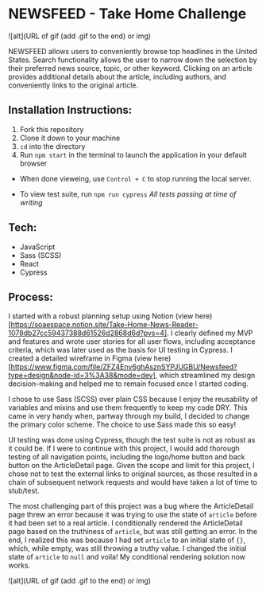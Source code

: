 # NEWSFEED - Take Home Challenge

![alt](URL of gif (add .gif to the end) or img)

NEWSFEED allows users to conveniently browse top headlines in the United States. Search functionality allows the user to narrow down the selection by their preferred news source, topic, or other keyword. Clicking on an article provides additional details about the article, including authors, and conveniently links to the original article. 

## Installation Instructions:
[//]: <> (What steps does a person have to take to get your app cloned down and running?)
1. Fork this repository
1. Clone it down to your machine
1. `cd` into the directory
1. Run `npm start` in the terminal to launch the application in your default browser
  - When done vieweing, use `Control + C` to stop running the local server.

- To view test suite, run `npm run cypress` *All tests passing at time of writing*

## Tech:
- JavaScript
- Sass (SCSS)
- React
- Cypress

## Process:
I started with a robust planning setup using Notion (view here)[https://soaespace.notion.site/Take-Home-News-Reader-1078db27cc59437388d61526d2868d6d?pvs=4]. I clearly defined my MVP and features and wrote user stories for all user flows, including acceptance criteria, which was later used as the basis for UI testing in Cypress. I created a detailed wireframe in Figma (view here)[https://www.figma.com/file/ZFZ4Env6ghAsznSYPJUGBU/Newsfeed?type=design&node-id=3%3A38&mode=dev], which streamlined my design decision-making and helped me to remain focused once I started coding.

I chose to use Sass (SCSS) over plain CSS because I enjoy the reusability of variables and mixins and use them frequently to keep my code DRY. This came in very handy when, partway through my build, I decided to change the primary color scheme. The choice to use Sass made this so easy!

UI testing was done using Cypress, though the test suite is not as robust as it could be. If I were to continue with this project, I would add thorough testing of all navigation points, including the logo/home button and back button on the ArticleDetail page. Given the scope and limit for this project, I chose not to test the external links to original sources, as those resulted in a chain of subsequent network requests and would have taken a lot of time to stub/test.

The most challenging part of this project was a bug where the ArticleDetail page threw an error because it was trying to use the state of `article` before it had been set to a real article. I conditionally rendered the ArticleDetail page based on the truthiness of `article`, but was still getting an error. In the end, I realized this was because I had set `article` to an initial state of `{}`, which, while empty, was still throwing a truthy value. I changed the initial state of `article` to `null` and voila! My conditional rendering solution now works.

![alt](URL of gif (add .gif to the end) or img)


